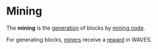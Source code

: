 # Mining

The **mining** is the [generation](/blockchain/block/block-generation.md) of blocks by [mining node](/blockchain/node/mining-node.md).

For generating blocks, [miners](/blockchain/mining/miner.md) receive a [reward](/blockchain/mining/mining-reward.md) in WAVES.

